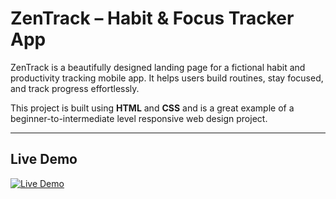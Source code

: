 #  ZenTrack – Habit & Focus Tracker App

ZenTrack is a beautifully designed landing page for a fictional habit and productivity tracking mobile app. It helps users build routines, stay focused, and track progress effortlessly.

This project is built using **HTML** and **CSS** and is a great example of a beginner-to-intermediate level responsive web design project.

---

##  Live Demo

[![Live Demo](https://img.shields.io/badge/Live%20Demo-Vercel-blue?style=for-the-badge&logo=vercel)](https://zentrack-landing.vercel.app/)
